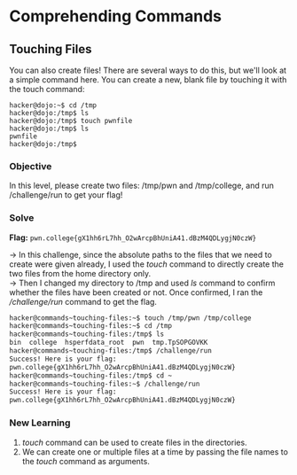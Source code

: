 # Comprehending Commands 

## Touching Files
You can also create files! There are several ways to do this, but we'll look at a simple command here. You can create a new, blank file by touching it with the touch command:

```
hacker@dojo:~$ cd /tmp
hacker@dojo:/tmp$ ls
hacker@dojo:/tmp$ touch pwnfile
hacker@dojo:/tmp$ ls
pwnfile
hacker@dojo:/tmp$
```

### Objective
In this level, please create two files: /tmp/pwn and /tmp/college, and run /challenge/run to get your flag!

### Solve
**Flag:** `pwn.college{gX1hh6rL7hh_O2wArcpBhUniA41.dBzM4QDLygjN0czW}`

-> In this challenge, since the absolute paths to the files that we need to create were given already, I used the *touch* command to directly create the two files from the home directory only.  
-> Then I changed my directory to /tmp and used *ls* command to confirm whether the files have been created or not. Once confirmed, I ran the */challenge/run* command to get the flag.

```bash
hacker@commands~touching-files:~$ touch /tmp/pwn /tmp/college
hacker@commands~touching-files:~$ cd /tmp
hacker@commands~touching-files:/tmp$ ls
bin  college  hsperfdata_root  pwn  tmp.TpSOPGOVKK
hacker@commands~touching-files:/tmp$ /challenge/run
Success! Here is your flag:
pwn.college{gX1hh6rL7hh_O2wArcpBhUniA41.dBzM4QDLygjN0czW}
hacker@commands~touching-files:/tmp$ cd ~
hacker@commands~touching-files:~$ /challenge/run
Success! Here is your flag:
pwn.college{gX1hh6rL7hh_O2wArcpBhUniA41.dBzM4QDLygjN0czW}
```

### New Learning
1. *touch* command can be used to create files in the directories.  
2. We can create one or multiple files at a time by passing the file names to the *touch* command as arguments.